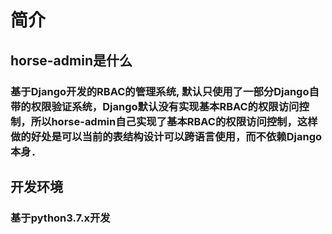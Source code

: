 # 简介
## horse-admin是什么
### 基于Django开发的RBAC的管理系统, 默认只使用了一部分Django自带的权限验证系统，Django默认没有实现基本RBAC的权限访问控制，所以horse-admin自己实现了基本RBAC的权限访问控制，这样做的好处是可以当前的表结构设计可以跨语言使用，而不依赖Django本身．
## 开发环境
### 基于python3.7.x开发
